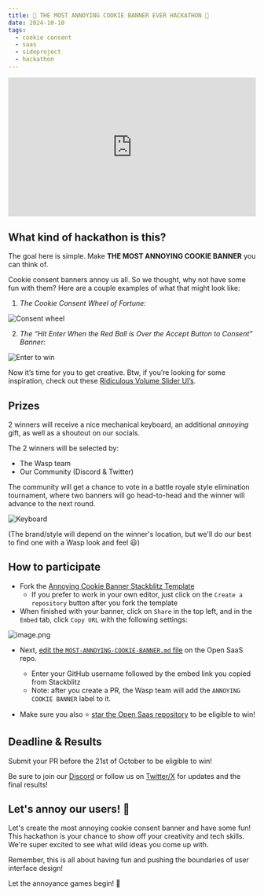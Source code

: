 ```yaml
---
title: 🍪 THE MOST ANNOYING COOKIE BANNER EVER HACKATHON 🤬
date: 2024-10-10
tags:
  - cookie consent
  - saas
  - sideproject
  - hackathon
---
```

<div style="position: relative; padding-bottom: 56.25%; height: 0; overflow: hidden;">
  <iframe 
    style="position: absolute; top: 0; left: 0; width: 100%; height: 100%;"
    src="https://www.youtube.com/embed/tLEEk8Q5jo4?si=U-nROtawDHrjJ4k0" 
    title="YouTube video player" 
    frameborder="0" 
    allow="accelerometer; autoplay; clipboard-write; encrypted-media; gyroscope; picture-in-picture; web-share" 
    referrerpolicy="strict-origin-when-cross-origin" 
    allowfullscreen>
  </iframe>
</div>

## What kind of hackathon is this?

The goal here is simple. Make **THE MOST ANNOYING COOKIE BANNER** you can think of.

Cookie consent banners annoy us all. So we thought, why not have some fun with them? Here are a couple examples of what that might look like:

1. *The Cookie Consent Wheel of Fortune:*

![Consent wheel](/cookie-consent/wheel.gif)

2. *The “Hit Enter When the Red Ball is Over the Accept Button to Consent” Banner:* 
    
![Enter to win](/cookie-consent/enter.gif)
    

Now it’s time for you to get creative. Btw, if you’re looking for some inspiration, check out these [Ridiculous Volume Slider UI’s](https://uxdesign.cc/the-worst-volume-control-ui-in-the-world-60713dc86950).

## Prizes

2 winners will receive a nice mechanical keyboard, an additional *annoying* gift, as well as a shoutout on our socials.

The 2 winners will be selected by:

- The Wasp team
- Our Community (Discord & Twitter)

The community will get a chance to vote in a battle royale style elimination tournament, where two banners will go head-to-head and the winner will advance to the next round.

![Keyboard](/cookie-consent/keyboard.jpg)

(The brand/style will depend on the winner's location, but we'll do our best to find one with a Wasp look and feel 😃)

## How to participate

- Fork the [Annoying Cookie Banner Stackblitz Template](https://stackblitz.com/edit/vitejs-vite-uiyjag?file=src%2Flanding-page%2Fcomponents%2FCookieConsentBanner.tsx)
    - If you prefer to work in your own editor, just click on the `Create a repository` button after you fork the template
- When finished with your banner, click on `Share` in the top left, and in the `Embed` tab, click `Copy URL` with the following settings:
    
![image.png](/cookie-consent/image.png)
    
- Next, [edit the `MOST-ANNOYING-COOKIE-BANNER.md` file](https://github.com/wasp-lang/open-saas/edit/main/MOST-ANNOYING-COOKIE-BANNER.md) on the Open SaaS repo.
    - Enter your GitHub username followed by the embed link you copied from Stackblitz 
    - Note: after you create a PR, the Wasp team will add the `ANNOYING COOKIE BANNER` label to it. 
    
- Make sure you also ⭐️ [star the Open Saas repository](https://github.com/wasp-lang/open-saas) to be eligible to win!

## Deadline & Results

Submit your PR before the 21st of October to be eligible to win!

Be sure to join our [Discord](https://discord.gg/rzdnErX) or follow us on [Twitter/X](https://twitter.com/wasplang) for updates and the final results!

## Let's annoy our users! 🚀

Let's create the most annoying cookie consent banner and have some fun! This hackathon is your chance to show off your creativity and tech skills. We're super excited to see what wild ideas you come up with. 

Remember, this is all about having fun and pushing the boundaries of user interface design!

Let the annoyance games begin! 🎉